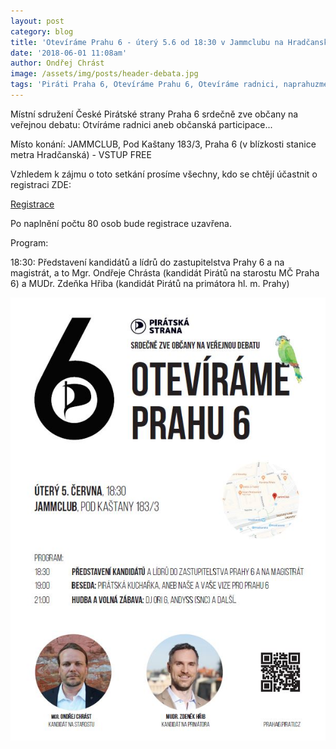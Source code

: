 ```yaml
---
layout: post
category: blog
title: 'Otevíráme Prahu 6 - úterý 5.6 od 18:30 v Jammclubu na Hradčanské'
date: '2018-06-01 11:08am'
author: Ondřej Chrást
image: /assets/img/posts/header-debata.jpg
tags: 'Piráti Praha 6, Otevíráme Prahu 6, Otevíráme radnici, naprahuzmeny'
---
```

Místní sdružení České Pirátské strany Praha 6 srdečně zve občany na veřejnou debatu: Otvíráme radnici aneb občanská participace...

Místo konání: JAMMCLUB, Pod Kaštany 183/3, Praha 6 (v blízkosti stanice metra Hradčanská) - VSTUP FREE

Vzhledem k zájmu o toto setkání prosíme všechny, kdo se chtějí účastnit o registraci ZDE: 

[Registrace](https://goo.gl/forms/W9qLMpucW9cwH2Lj1)

Po naplnění počtu 80 osob bude registrace uzavřena.

Program:

18:30: Představení kandidátů a lídrů do zastupitelstva Prahy 6 a na magistrát, a to Mgr. Ondřeje Chrásta (kandidát Pirátů na starostu MČ Praha 6) a MUDr. Zdeňka Hřiba (kandidát Pirátů na primátora hl. m. Prahy)

![null](/assets/img/posts/obrazek-jamm-club.jpg)
